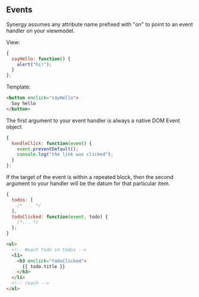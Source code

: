 ## Events

Synergy assumes any attribute name prefixed with
"on" to point to an event handler on your
viewmodel.

View:

```js
{
  sayHello: function() {
    alert("hi!");
  }
};
```

Template:

```html
<button onclick="sayHello">
  Say hello
</button>
```

The first argument to your event handler is always
a native DOM Event object

```js
{
  handleClick: function(event) {
    event.preventDefault();
    console.log("the link was clicked");
  }
};
```

If the target of the event is within a repeated
block, then the second argument to your handler
will be the datum for that particular item.

```js
{
  todos: [
    /* ... */
  ],
  todoClicked: function(event, todo) {
    /*... */
  };
}
```

```html
<ul>
  <!-- #each todo in todos -->
  <li>
    <h3 onclick="todoClicked">
      {{ todo.title }}
    </h3>
  </li>
  <!-- /each -->
</ul>
```

